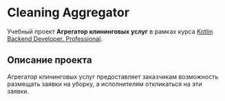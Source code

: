 # Cleaning Aggregator
Учебный проект **Агрегатор клининговых услуг** в рамках курса [Kotlin Backend Developer. Professional](https://otus.ru/lessons/kotlin/).

## Описание проекта
Агрегатор клининговых услуг предоставляет заказчикам возможность размещать заявки на уборку, а исполнителям откликаться на эти заявки.